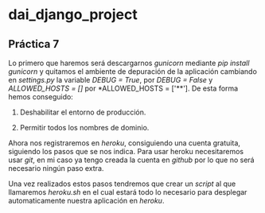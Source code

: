 # dai_django_project
## Práctica 7

Lo primero que haremos será descargarnos *gunicorn* mediante *pip install gunicorn* y quitamos el ambiente de depuración de la aplicación cambiando en *settings.py* la variable *DEBUG = True*, por *DEBUG = False* y *ALLOWED_HOSTS = []* por *ALLOWED_HOSTS = ['**']. De esta forma hemos conseguido:


1. Deshabilitar el entorno de producción.

2. Permitir todos los nombres de dominio.


Ahora nos registraremos en *heroku*, consiguiendo una cuenta gratuita, siguiendo los pasos que se nos indica.
Para usar heroku necesitaremos usar *git*, en mi caso ya tengo creada la cuenta en *github* por lo que no será necesario ningún paso extra.

Una vez realizados estos pasos tendremos que crear un *script* al que llamaremos *heroku.sh* en el cual estará todo lo necesario para desplegar automaticamente nuestra aplicación en *heroku*.
